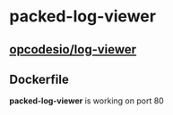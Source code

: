# packed-log-viewer

## [opcodesio/log-viewer](https://github.com/opcodesio/log-viewer)

## Dockerfile

**packed-log-viewer** is working on port 80
